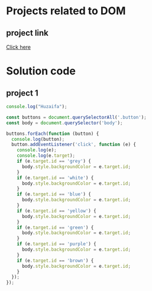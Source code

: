 # Projects related to DOM

## project link
[Click here](https://stackblitz.com/edit/dom-project-chaiaurcode?file=index.html)

# Solution code

## project 1

``` JavaScript
console.log("Huzaifa");

const buttons = document.querySelectorAll('.button');
const body = document.querySelector('body');

buttons.forEach(function (button) {
  console.log(button);
  button.addEventListener('click', function (e) {
    console.log(e);
    console.log(e.target);
    if (e.target.id == 'grey') {
      body.style.backgroundColor = e.target.id;
    }
    if (e.target.id == 'white') {
      body.style.backgroundColor = e.target.id;
    }
    if (e.target.id == 'blue') {
      body.style.backgroundColor = e.target.id;
    }
    if (e.target.id == 'yellow') {
      body.style.backgroundColor = e.target.id;
    }
    if (e.target.id == 'green') {
      body.style.backgroundColor = e.target.id;
    }
    if (e.target.id == 'purple') {
      body.style.backgroundColor = e.target.id;
    }
    if (e.target.id == 'brown') {
      body.style.backgroundColor = e.target.id;
    }
  });
});

```